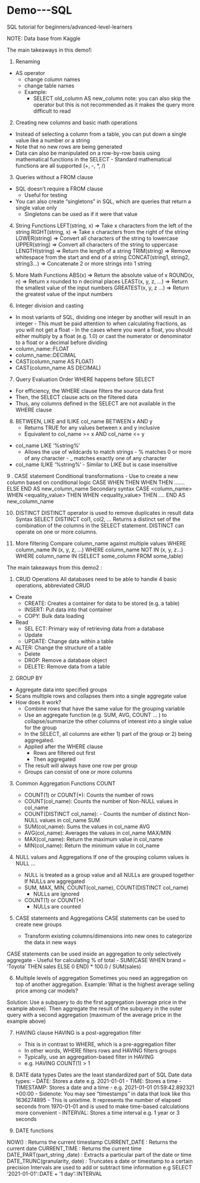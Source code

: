 # Demo---SQL
SQL tutorial for beginners/advanced-level-learners

NOTE: Data base from Kaggle



The main takeaways in this demo1:

1. Renaming
- AS operator 
  - change column names
  - change table names
  - Example: 
       - SELECT old_column AS new_column 
note: you can also skip the operator but this is not recommended as it makes the query more difficult to read

2. Creating new columns and basic math operations
 - Instead of selecting a column from a table, you can put down a single value like a number or a string
 - Note that no new rows are being generated
 - Data can also be manipulated on a row-by-row basis using mathematical functions in the SELECT
         - Standard mathematical functions are all supported (+, -, *, /)

3. Queries without a FROM clause
 - SQL doesn’t require a FROM clause 
     - Useful for testing
 - You can also create “singletons” in SQL, which are queries that return a single value only
      - Singletons can be used as if it were that value


4. String Functions
LEFT(string, x)  =>  Take x characters from the left of the string
RIGHT(string, x) => Take x characters from the right of the string
LOWER(string) =>  Convert all characters of the string to lowercase
UPPER(string) =>  Convert all characters of the string to uppercase
LENGTH(string) =>  Return the length of a string
TRIM(string) => Remove whitespace from the start and end of a string
CONCAT(string1, string2, string3…) => Concatenate 2 or more strings into 1 string


5. More Math Functions
ABS(x) =>  Return the absolute value of x
ROUND(x, n) =>  Return x rounded to n decimal places 
LEAST(x, y, z, …) => Return the smallest value of the input numbers
GREATEST(x, y, z …) => Return the greatest value of the input numbers

6. Integer division and casting 
- In most variants of SQL, dividing one integer by another will result in an integer
      - This must be paid attention to when calculating fractions, as you will not get a float
      - In the cases where you want a float, you should either multiply by a float (e.g. 1.0) or cast the numerator or denominator to a float or a decimal before dividing
 - column_name::FLOAT
 - column_name::DECIMAL
 - CAST(column_name AS FLOAT)
 - CAST(column_name AS DECIMAL)


7. Query Evaluation Order
WHERE happens before SELECT
 -  For efficiency, the WHERE clause filters the source data first
 - Then, the SELECT clause acts on the filtered data
 - Thus, any columns defined in the SELECT are not available in the WHERE clause


8. BETWEEN, LIKE and ILIKE 
col_name BETWEEN x AND y 
     - Returns TRUE for any values between x and y inclusive
     - Equivalent to 
           col_name >= x AND col_name <= y
 - col_name LIKE ‘%string%’
      -  Allows the use of wildcards to match strings
              - %  matches 0 or more of any character
              - _ matches exactly one of any character
 - col_name ILIKE ‘%string%’
              - Similar to LIKE but is case insensitive

9 . CASE statement 
Conditional transformations
       -  Use to create a new column based on conditional logic
CASE WHEN <insert condition> THEN <value>
	   WHEN <insert condition> THEN <value>
	   …….
	   ELSE <value> END AS new_column_name
Secondary syntax
CASE <column_name>
	WHEN <equality_value> THEN <value>
	WHEN <equality_value> THEN <value>
	....
	END AS new_column_name


10. DISTINCT
DISTINCT operator is used to remove duplicates in result data
Syntax
SELECT DISTINCT
	col1,
	col2,
	…
Returns a distinct set of the combination of the columns in the SELECT statement.  DISTINCT can operate on one or more columns.


11. More filtering 
Compare column_name against multiple values
WHERE
		column_name IN (x, y, z, …)
WHERE
		column_name NOT IN (x, y, z…)	
	WHERE
		column_name IN (SELECT some_column FROM some_table)



  
  
  

The main takeaways from this demo2 :

1. CRUD Operations
All databases need to be able to handle 4 basic operations, abbreviated CRUD
- Create
    - CREATE: Creates a container for data to be stored (e.g. a table)
    - INSERT: Put data into that container
    - COPY: Bulk data loading
- Read
    - SEL
  ECT: Primary way of retrieving data from a database
    - Update
    - UPDATE: Change data within a table
- ALTER: Change the structure of a table
    - Delete
    - DROP: Remove a database object
    - DELETE: Remove data from a table

2. GROUP BY
- Aggregate data into specified groups
- Scans multiple rows and collapses them into a single aggregate value
- How does it work?
    - Combine rows that have the same value for the grouping variable
    - Use an aggregate function (e.g. SUM, AVG, COUNT … ) to collapse/summarize the other columns of interest into a single value for the group
    - In the SELECT, all columns are either 1) part of the group or 2) being aggregated.
    - Applied after the WHERE clause
         - Rows are filtered out first
         - Then aggregated
    - The result will always have one row per group
    - Groups can consist of one or more columns 

3. Common Aggregation Functions
COUNT
    - COUNT(1) or COUNT(*): Counts the number of rows
    - COUNT(col_name): Counts the number of Non-NULL values in col_name
    - COUNT(DISTINCT col_name):
          - Counts the number of distinct Non-NULL values in col_name
SUM
    - SUM(col_name): Sums the values in col_name
AVG
    - AVG(col_name): Averages the values in col_name
MAX/MIN
   - MAX(col_name): Return the maximum value in col_name
   - MIN(col_name): Return the minimum value in col_name

4. NULL values and Aggregations
If one of the grouping column values is NULL …
    - NULL is treated as a group value and all NULLs are grouped together
If NULLs are aggregated
    - SUM, MAX, MIN, COUNT(col_name), COUNT(DISTINCT col_name)
        - NULLs are ignored
    - COUNT(1) or COUNT(*)
        - NULLs are counted

5. CASE statements and Aggregations
CASE statements can be used to create new groups
    - Transform existing columns/dimensions into new ones to categorize the data in new ways

CASE statements can be used inside an aggregation to only selectively aggregate
    - Useful for calculating % of total
        - SUM(CASE WHEN brand = ‘Toyota’ THEN sales ELSE 0 END) * 100.0 / SUM(sales)

6. Multiple levels of aggregation
Sometimes you need an aggregation on top of another aggregation.
Example: What is the highest average selling price among car models?

Solution: Use a subquery to do the first aggregation (average price in the example above). Then
aggregate the result of the subquery in the outer query with a second aggregation (maximum of the
average price in the example above)

7. HAVING clause
HAVING is a post-aggregation filter
    - This is in contrast to WHERE, which is a pre-aggregation filter
    - In other words, WHERE filters rows and HAVING filters groups
    - Typically, use an aggregation-based filter in HAVING
    - e.g. HAVING COUNT(1) > 1

8. DATE data types
Dates are the least standardized part of SQL
Date data types:
        - DATE: Stores a date e.g. 2021-01-01
        - TIME: Stores a time
        - TIMESTAMP: Stores a date and a time
              - e.g. 2021-01-01 01:59:42.892321 +00:00
              - Sidenote: You may see “timestamps” in data that look like this 1636274895
              - This is unixtime. It represents the number of elapsed seconds from 1970-01-01 and is used to make time-based calculations more convenient
        - INTERVAL: Stores a time interval e.g. 1 year or 3 seconds

9. DATE functions

NOW() : Returns the current timestamp
CURRENT_DATE : Returns the current date
CURRENT_TIME : Returns the current time
DATE_PART(part_string ,date) : Extracts a particular part of the date or time
DATE_TRUNC(granularity, date) : Truncates a date or timestamp to a certain precision
Intervals are used to add or subtract time information e.g SELECT ‘2021-01-01’::DATE + ‘1 day’::INTERVAL
